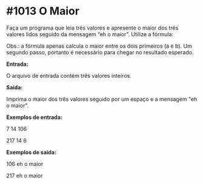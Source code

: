 # #1013 O Maior

Faça um programa que leia três valores e apresente o maior dos três valores lidos seguido da mensagem “eh o maior”. Utilize a fórmula:

Obs.: a fórmula apenas calcula o maior entre os dois primeiros (a e b). Um segundo passo, portanto é necessário para chegar no resultado esperado.

**Entrada:**

O arquivo de entrada contém três valores inteiros.

**Saída:**

Imprima o maior dos três valores seguido por um espaço e a mensagem "eh o maior".

**Exemplos de entrada:**

7 14 106

217 14 6

**Exemplos de saída:**

106 eh o maior

217 eh o maior
